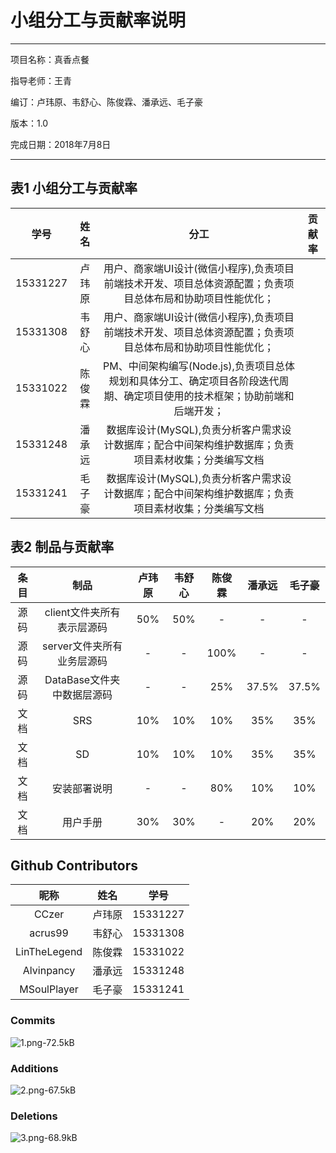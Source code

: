 # 小组分工与贡献率说明

---
项目名称：真香点餐

指导老师：王青

编订：卢玮原、韦舒心、陈俊霖、潘承远、毛子豪

版本：1.0

完成日期：2018年7月8日


----------

## 表1 小组分工与贡献率

学号|姓名|分工|贡献率
:-: | :-: | :-: | :-:
15331227|卢玮原|用户、商家端UI设计(微信小程序),负责项目前端技术开发、项目总体资源配置；负责项目总体布局和协助项目性能优化；|
15331308|韦舒心|用户、商家端UI设计(微信小程序),负责项目前端技术开发、项目总体资源配置；负责项目总体布局和协助项目性能优化；|
15331022|陈俊霖|PM、中间架构编写(Node.js),负责项目总体规划和具体分工、确定项目各阶段迭代周期、确定项目使用的技术框架；协助前端和后端开发；|
15331248|潘承远|数据库设计(MySQL),负责分析客户需求设计数据库；配合中间架构维护数据库；负责项目素材收集；分类编写文档|
15331241|毛子豪|数据库设计(MySQL),负责分析客户需求设计数据库；配合中间架构维护数据库；负责项目素材收集；分类编写文档|

## 表2 制品与贡献率

条目|制品|卢玮原|韦舒心|陈俊霖|潘承远|毛子豪
:-: | :-: | :-: | :-:| :-: | :-:| :-:
源码|client文件夹所有表示层源码|50%|50%|-|-|-
源码|server文件夹所有业务层源码|-|-|100%|-|-
源码|DataBase文件夹中数据层源码|-|-|25%|37.5%|37.5%
文档|SRS|10%|10%|10%|35%|35%
文档|SD|10%|10%|10%|35%|35%
文档|安装部署说明|-|-|80%|10%|10%
文档|用户手册|30%|30%|-|20%|20%

## Github Contributors
昵称|姓名|学号
:-: |:-: | :-:
CCzer|卢玮原|15331227
acrus99|韦舒心|15331308
LinTheLegend|陈俊霖|15331022
Alvinpancy|潘承远|15331248
MSoulPlayer|毛子豪|15331241

### Commits
![1.png-72.5kB][1]
### Additions
![2.png-67.5kB][2]
### Deletions
![3.png-68.9kB][3]


  [1]: http://static.zybuluo.com/panchy7/v5356wbkw3vz8325y41pjlg9/1.png
  [2]: http://static.zybuluo.com/panchy7/qhujh6w99alx03xwz62gd7gg/2.png
  [3]: http://static.zybuluo.com/panchy7/7ws8vs7sl4mnhpfkxmrhtxst/3.png
